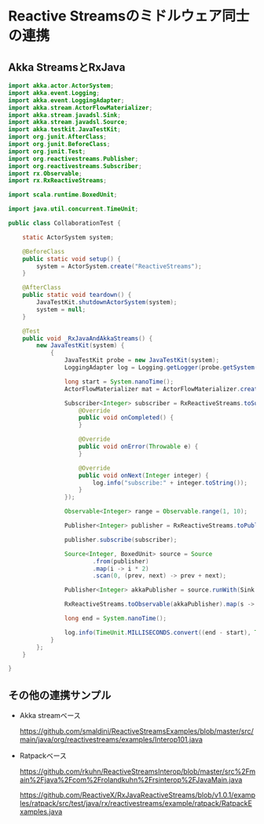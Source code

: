 # Reactive Streamsのミドルウェア同士の連携

## Akka StreamsとRxJava

``` java
import akka.actor.ActorSystem;
import akka.event.Logging;
import akka.event.LoggingAdapter;
import akka.stream.ActorFlowMaterializer;
import akka.stream.javadsl.Sink;
import akka.stream.javadsl.Source;
import akka.testkit.JavaTestKit;
import org.junit.AfterClass;
import org.junit.BeforeClass;
import org.junit.Test;
import org.reactivestreams.Publisher;
import org.reactivestreams.Subscriber;
import rx.Observable;
import rx.RxReactiveStreams;

import scala.runtime.BoxedUnit;

import java.util.concurrent.TimeUnit;

public class CollaborationTest {

    static ActorSystem system;

    @BeforeClass
    public static void setup() {
        system = ActorSystem.create("ReactiveStreams");
    }

    @AfterClass
    public static void teardown() {
        JavaTestKit.shutdownActorSystem(system);
        system = null;
    }

    @Test
    public void _RxJavaAndAkkaStreams() {
        new JavaTestKit(system) {
            {
                JavaTestKit probe = new JavaTestKit(system);
                LoggingAdapter log = Logging.getLogger(probe.getSystem(), this);

                long start = System.nanoTime();
                ActorFlowMaterializer mat = ActorFlowMaterializer.create(system);

                Subscriber<Integer> subscriber = RxReactiveStreams.toSubscriber(new rx.Subscriber<Integer>() {
                    @Override
                    public void onCompleted() {
                    }

                    @Override
                    public void onError(Throwable e) {
                    }

                    @Override
                    public void onNext(Integer integer) {
                        log.info("subscribe:" + integer.toString());
                    }
                });

                Observable<Integer> range = Observable.range(1, 10);

                Publisher<Integer> publisher = RxReactiveStreams.toPublisher(range);

                publisher.subscribe(subscriber);

                Source<Integer, BoxedUnit> source = Source
                        .from(publisher)
                        .map(i -> i * 2)
                        .scan(0, (prev, next) -> prev + next);

                Publisher<Integer> akkaPublisher = source.runWith(Sink.fanoutPublisher(1, 1), mat);

                RxReactiveStreams.toObservable(akkaPublisher).map(s -> "result:" + s).toBlocking().forEach(log::info);

                long end = System.nanoTime();

                log.info(TimeUnit.MILLISECONDS.convert((end - start), TimeUnit.NANOSECONDS) + "ms");
            }
        };
    }

}

```

## その他の連携サンプル

* Akka streamベース

  https://github.com/smaldini/ReactiveStreamsExamples/blob/master/src/main/java/org/reactivestreams/examples/Interop101.java

* Ratpackベース

  https://github.com/rkuhn/ReactiveStreamsInterop/blob/master/src%2Fmain%2Fjava%2Fcom%2Frolandkuhn%2Frsinterop%2FJavaMain.java

  https://github.com/ReactiveX/RxJavaReactiveStreams/blob/v1.0.1/examples/ratpack/src/test/java/rx/reactivestreams/example/ratpack/RatpackExamples.java
